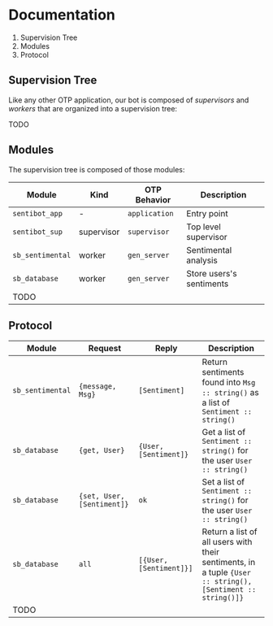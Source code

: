 # Documentation
1. Supervision Tree
2. Modules
3. Protocol

## Supervision Tree
Like any other OTP application, our bot is composed of _supervisors_ and _workers_ that are organized into a supervision tree:

TODO

## Modules
The supervision tree is composed of those modules:

| Module | Kind | OTP Behavior | Description |
| ------ | ---- | ------------- | ----------- |
| `sentibot_app` | - | `application` | Entry point |
| `sentibot_sup` | supervisor | `supervisor` | Top level supervisor |
| `sb_sentimental` | worker | `gen_server` | Sentimental analysis |
| `sb_database` | worker | `gen_server` | Store users's sentiments |
| TODO |  |  |  |

## Protocol

| Module | Request | Reply | Description |
| ------ | ------- | ----- | ----------- |
| `sb_sentimental` | `{message, Msg}` | `[Sentiment]` | Return sentiments found into `Msg :: string()` as a list of `Sentiment :: string()` |
| `sb_database` | `{get, User}` | `{User, [Sentiment]}` | Get a list of `Sentiment :: string()` for the user `User :: string()` |
| `sb_database` | `{set, User, [Sentiment]}` | `ok` | Set a list of `Sentiment :: string()` for the user `User :: string()` |
| `sb_database` | `all` | `[{User, [Sentiment]}]` | Return a list of all users with their sentiments, in a tuple `{User :: string(), [Sentiment :: string()]}` |
| TODO |  |  |  |
